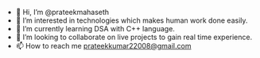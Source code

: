 - 👋 Hi, I’m @prateekmahaseth
- 👀 I’m interested in technologies which makes human work done easily.
- 🌱 I’m currently learning DSA with C++ language.
- 💞️ I’m looking to collaborate on live projects to gain real time experience.
- 📫 How to reach me prateekkumar22008@gmail.com

<!---
prateekmahaseth/prateekmahaseth is a ✨ special ✨ repository because its `README.md` (this file) appears on your GitHub profile.
You can click the Preview link to take a look at your changes.
--->
